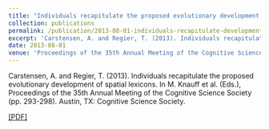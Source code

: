 ```yaml
---
title: "Individuals recapitulate the proposed evolutionary development of spatial lexicons"
collection: publications
permalink: /publication/2013-08-01-individuals-recapitulate-development-of-spatial-lexicons
excerpt: 'Carstensen, A. and Regier, T. (2013). Individuals recapitulate the proposed evolutionary development of spatial lexicons. In M. Knauff et al. (Eds.), Proceedings of the 35th Annual Meeting of the Cognitive Science Society (pp. 293-298). Austin, TX: Cognitive Science Society. [[PDF]](http://abcarstensen.github.io/files/Carstensen&Regier2013_Individuals-recapitulate-the-proposed-evolutionary-development-of-spatial-lexicons.pdf)'
date: 2013-08-01
venue: 'Proceedings of the 35th Annual Meeting of the Cognitive Science Society'
---
```

Carstensen, A. and Regier, T. (2013). Individuals recapitulate the proposed evolutionary development of spatial lexicons. In M. Knauff et al. (Eds.), Proceedings of the 35th Annual Meeting of the Cognitive Science Society (pp. 293-298). Austin, TX: Cognitive Science Society.

[[PDF]](http://abcarstensen.github.io/files/Carstensen&Regier2013_Individuals-recapitulate-the-proposed-evolutionary-development-of-spatial-lexicons.pdf)